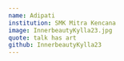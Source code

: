 ```yaml
---
name: Adipati
institution: SMK Mitra Kencana
image: InnerbeautyKylla23.jpg
quote: talk has art
github: InnerbeautyKylla23
---
```

